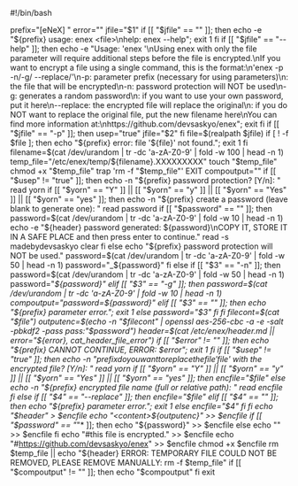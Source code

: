 #!/bin/bash


prefix="[eNeX] "
error=""
jfile="$1"
if [[ "$jfile" == "" ]]; then
  echo -e "${prefix} usage: enex <file>\nhelp: enex --help"; exit 1
fi
if [[ "$jfile" == "--help" ]]; then
  echo -e "Usage: 'enex <file>'\nUsing enex with only the file parameter will require additional steps before the file is encrypted.\nIf you want to encrypt a file using a single command, this is the format:\n'enex -p <file> -n/-g/<password> --replace/<filename>'\n-p: parameter prefix (necessary for using parameters)\n<file>: the file that will be encrypted\n-n: password protection will NOT be used\n-g: generates a random password\n<password>: if you want to use your own password, put it here\n--replace: the encrypted file will replace the original\n<filename>: if you do NOT want to replace the original file, put the new filename here\nYou can find more information at:\nhttps://github.com/devsaskyo/enex"; exit
fi
if [[ "$jfile" == "-p" ]]; then
  usep="true"
  jfile="$2"
fi
file=$(realpath $jfile)
if [ ! -f $file ]; then
  echo "${prefix} error: file '${file}' not found."; exit 1
fi
filename=$(cat /dev/urandom | tr -dc 'a-zA-Z0-9' | fold -w 100 | head -n 1)
temp_file="/etc/enex/temp/${filename}.XXXXXXXXX"
touch "$temp_file"
chmod +x "$temp_file"
trap 'rm -f "$temp_file"' EXIT
compoutput=""
if [[ "$usep" != "true" ]]; then
echo -n "${prefix} password protection? [Y/n]: "
read yorn
if [[ "$yorn" == "Y" ]] || [[ "$yorn" == "y" ]] || [[ "$yorn" == "Yes" ]] || [[ "$yorn" == "yes" ]]; then
  echo -n "${prefix} create a password (leave blank to generate one): "
  read password
  if [[ "$password" == "" ]]; then
    password=$(cat /dev/urandom | tr -dc 'a-zA-Z0-9' | fold -w 10 | head -n 1)
    echo -e "${header} password generated: ${password}\nCOPY IT, STORE IT IN A SAFE PLACE and then press enter to continue."
    read -s madebydevsaskyo
    clear
  fi
else
  echo "${prefix} password protection will NOT be used."
  password=$(cat /dev/urandom | tr -dc 'a-zA-Z0-9' | fold -w 50 | head -n 1)
  password="_${password}"
fi
else
  if [[ "$3" == "-n" ]]; then
    password=$(cat /dev/urandom | tr -dc 'a-zA-Z0-9' | fold -w 50 | head -n 1)
    password="_${password}"
  elif [[ "$3" == "-g" ]]; then
    password=$(cat /dev/urandom | tr -dc 'a-zA-Z0-9' | fold -w 10 | head -n 1)
    compoutput="password=${password}"
  elif [[ "$3" == "" ]]; then
    echo "${prefix} parameter error."; exit 1
  else
    password="$3"
  fi
fi
filecont=$(cat "$file")
outputenc=$(echo -n "$filecont" | openssl aes-256-cbc -a -e -salt -pbkdf2 -pass pass:"$password")
header=$(cat /etc/enex/header.md || error="${error}, cat_header_file_error")
if [[ "$error" != "" ]]; then
  echo "${prefix} CANNOT CONTINUE, ERROR: $error"; exit 1
fi
if [[ "$usep" != "true" ]]; then
echo -n "${prefix} do you want to replace the file '$file' with the encrypted file? [Y/n]: "
read yorn
if [[ "$yorn" == "Y" ]] || [[ "$yorn" == "y" ]] || [[ "$yorn" == "Yes" ]] || [[ "$yorn" == "yes" ]]; then
  encfile="$file"
else
  echo -n "${prefix} encrypted file name (full or relative path): "
  read encfile
fi
else
  if [[ "$4" == "--replace" ]]; then
    encfile="$file"
  elif [[ "$4" == "" ]]; then
    echo "${prefix} parameter error."; exit 1
  else
    encfile="$4"
  fi
fi
echo "$header" > $encfile
echo "<content>${outputenc}</content>" >> $encfile
if [[ "$password" == "_"* ]]; then
  echo "<password>${password}</password>" >> $encfile
else
  echo "<password></password>" >> $encfile
fi
echo "#this file is encrypted." >> $encfile
echo "#https://github.com/devsaskyo/enex" >> $encfile
chmod +x $encfile
rm $temp_file || echo "${header} ERROR: TEMPORARY FILE COULD NOT BE REMOVED, PLEASE REMOVE MANUALLY: rm -f $temp_file"
if [[ "$compoutput" != "" ]]; then
  echo "$compoutput"
fi
exit
